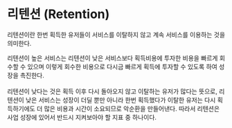 # 리텐션 (Retention)

리텐션이란 한번 획득한 유저들이 서비스를 이탈하지 않고 계속 서비스를 이용하는 것을 의미한다.

리텐션이 높은 서비스는 리텐션이 낮은 서비스보다 획득비용에 투자한 비용을 빠르게 회수할 수 있으며 이렇게 회수한 비용으로 다시금 빠르게 획득에 투자할 수 있도록 하여 성장을 촉진한다.\
\
리텐션이 낮다는 것은 획득 이후 다시 돌아오지 않고 이탈하는 유저가 많다는 뜻으로, 리텐션이 낮은 서비스는 성장이 더딜 뿐만 아니라 한번 획득했다가 이탈한 유저는 다시 획득하기에도 더 많은 비용과 시간이 소요되므로 악순환을 만들어낸다. 따라서 리텐션은 사업 성장에 있어서 반드시 지켜보아야 할 지표 중 하나이다.
